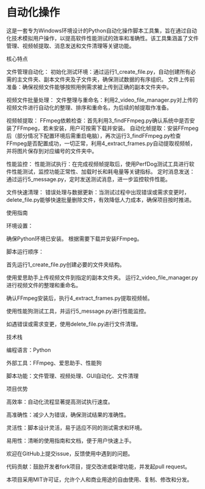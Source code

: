 # 自动化操作
这是一套专为Windows环境设计的Python自动化操作脚本工具集，旨在通过自动化技术模拟用户操作，以提高软件性能测试的效率和准确性。该工具集涵盖了文件管理、视频帧提取、消息发送和文件清理等关键功能。

核心特点

文件管理自动化：
初始化测试环境：通过运行1_create_file.py，自动创建所有必需的主文件夹、副本文件夹及子文件夹，确保测试数据的有序组织。
文件上传前准备：确保视频文件能够按照用例需求被上传到正确的副本文件夹中。

视频文件批量处理：
文件整理与重命名：利用2_video_file_manager.py对上传的视频文件进行自动化的整理、排序和重命名，为后续的帧提取作准备。

视频帧提取：
FFmpeg依赖检查：首先利用3_findFFmpeg.py确认系统中是否安装了FFmpeg，若未安装，用户可按需下载并安装。
自动化帧提取：安装FFmpeg后（部分情况下配置环境后需重启电脑），再次运行3_findFFmpeg.py检查FFmpeg是否配置成功，一切正常，利用4_extract_frames.py自动提取视频帧，并将图片保存到对应编号的文件夹中。

性能监控：
性能测试执行：在完成视频帧提取后，使用PerfDog测试工具进行软件性能测试，监控功能正常性、加载时长和耗电量等关键指标。
定时消息发送：通过运行5_message.py，定时发送测试消息，进一步监控软件性能。

文件快速清理：
错误处理与数据更新：当测试过程中出现错误或需求变更时，delete_file.py能够快速批量删除文件，有效降低人力成本，确保项目按时推进。

使用指南

环境设置：

确保Python环境已安装。
根据需要下载并安装FFmpeg。

脚本运行顺序：

首先运行1_create_file.py创建必要的文件夹结构。

使用爱思助手上传视频文件到指定的副本文件夹。
运行2_video_file_manager.py进行视频文件的整理和重命名。

确认FFmpeg安装后，执行4_extract_frames.py提取视频帧。

使用性能狗测试工具，并运行5_message.py进行性能监控。

如遇错误或需求变更，使用delete_file.py进行文件清理。

技术栈

编程语言：Python

外部工具：FFmpeg、爱思助手、性能狗

脚本功能：文件管理、视频处理、GUI自动化、文件清理

项目优势

高效率：自动化流程显著提高测试执行速度。

高准确性：减少人为错误，确保测试结果的准确性。

灵活性：脚本设计灵活，易于适应不同的测试需求和环境。

易用性：清晰的使用指南和文档，便于用户快速上手。

欢迎在GitHub上提交issue，反馈使用中遇到的问题。

代码贡献：鼓励开发者fork项目，提交改进或新增功能，并发起pull request。

本项目采用MIT许可证，允许个人和商业用途的自由使用、复制、修改和分发。
